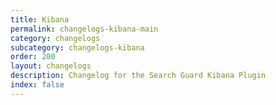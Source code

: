```yaml
---
title: Kibana
permalink: changelogs-kibana-main
category: changelogs
subcategory: changelogs-kibana
order: 200
layout: changelogs
description: Changelog for the Search Guard Kibana Plugin
index: false
---
```


<!---
Copyright 2020 floragunn GmbH
-->